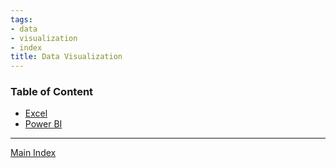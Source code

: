 ```yaml
---
tags:
- data
- visualization
- index
title: Data Visualization
---
```


### Table of Content

* [Excel](excel/excel.md)
* [Power BI](power-bi/power-bi.md)

---

[Main Index](../index.md)